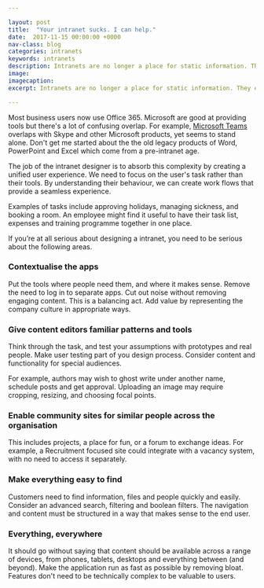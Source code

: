 ```yaml
---

layout: post
title:  "Your intranet sucks. I can help."
date:  2017-11-15 00:00:00 +0000
nav-class: blog
categories: intranets
keywords: intranets
description: Intranets are no longer a place for static information. They exist to help customers do their job—a hub of productivity as well as knowledge.
image:
imagecaption: 
excerpt: Intranets are no longer a place for static information. They exist to help customers do their job—a hub of productivity as well as knowledge.

---
```


Most business users now use Office 365. Microsoft are good at providing tools but there's a lot of confusing overlap. For example, [Microsoft Teams](https://products.office.com/en-us/microsoft-teams/group-chat-software) overlaps with Skype and other Microsoft products, yet seems to stand alone. Don't get me started about the the old legacy products of Word, PowerPoint and Excel which come from a pre-intranet age.

The job of the intranet designer is to absorb this complexity by creating a unified user experience. We need to focus on the user's task rather than their tools. By understanding their behaviour, we can create work flows that provide a seamless experience.

Examples of tasks include approving holidays, managing sickness, and booking a room. An employee might find it useful to have their task list, expenses and training programme together in one place.

If you’re at all serious about designing a intranet, you need to be serious about the following areas.

### Contextualise the apps

Put the tools where people need them, and where it makes sense. Remove the need to log in to separate apps. Cut out noise without removing engaging content. This is a balancing act. Add value by representing the company culture in appropriate ways.

### Give content editors familiar patterns and tools

Think through the task, and test your assumptions with prototypes and real people. Make user testing part of you design process. Consider content and functionality for special audiences.

For example, authors may wish to ghost write under another name, schedule posts and get approval. Uploading an image may require cropping, resizing, and choosing focal points.

### Enable community sites for similar people across the organisation

This includes projects, a place for fun, or a forum to exchange ideas. For example, a Recruitment focused site could integrate with a vacancy system, with no need to access it separately. 

### Make everything easy to find

Customers need to find information, files and people quickly and easily. Consider an advanced search, filtering and boolean filters. The navigation and content must be structured in a way that makes sense to the end user.

### Everything, everywhere

It should go without saying that content should be available across a range of devices, from phones, tablets, desktops and everything between (and beyond). Make the application run as fast as possible by removing bloat. Features don't need to be technically complex to be valuable to users.

